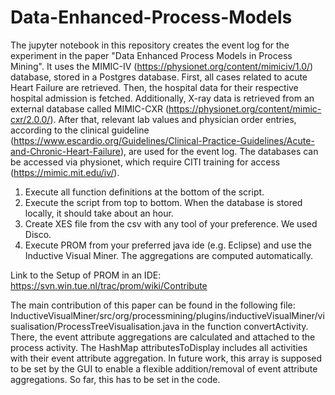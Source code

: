 # Data-Enhanced-Process-Models

The jupyter notebook in this repository creates the event log for the experiment in the paper "Data Enhanced Process Models in Process Mining".
It uses the MIMIC-IV (https://physionet.org/content/mimiciv/1.0/) database, stored in a Postgres database. 
First, all cases related to acute Heart Failure are retrieved. Then, the hospital data for their respective hospital admission is fetched. 
Additionally, X-ray data is retrieved from an external database called MIMIC-CXR (https://physionet.org/content/mimic-cxr/2.0.0/). 
After that, relevant lab values and physician order entries, according to the clinical guideline (https://www.escardio.org/Guidelines/Clinical-Practice-Guidelines/Acute-and-Chronic-Heart-Failure), are used for the event log. 
The databases can be accessed via physionet, which require CITI training for access (https://mimic.mit.edu/iv/). 

1. Execute all function definitions at the bottom of the script. 
2. Execute the script from top to bottom. When the database is stored locally, it should take about an hour.
3. Create XES file from the csv with any tool of your preference. We used Disco.
4. Execute PROM from your preferred java ide (e.g. Eclipse) and use the Inductive Visual Miner. The aggregations are computed automatically. 


Link to the Setup of PROM in an IDE: https://svn.win.tue.nl/trac/prom/wiki/Contribute


The main contribution of this paper can be found in the following file: InductiveVisualMiner/src/org/processmining/plugins/inductiveVisualMiner/visualisation/ProcessTreeVisualisation.java in the function convertActivity.
There, the event attribute aggregations are calculated and attached to the process activity. The HashMap attributesToDisplay includes all activities with their event attribute aggregation. In future work, this array is supposed to be set by the GUI to enable a flexible addition/removal of event attribute aggregations. So far, this has to be set in the code.
